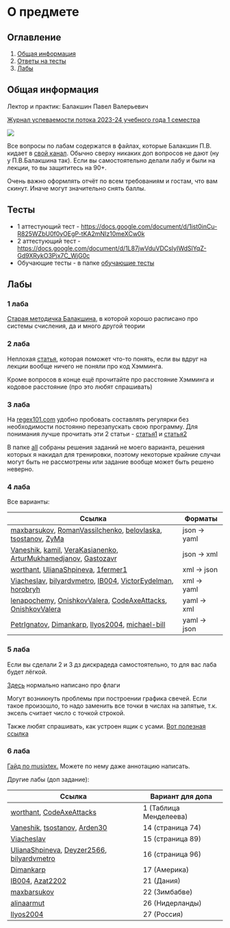 # О предмете

## Оглавление

1. [Общая информация](#info)
2. [Ответы на тесты](#tests)
3. [Лабы](#labs)

## Общая информация <a name="info"></a>

Лектор и практик: Балакшин Павел Валерьевич

[Журнал успеваемости потока 2023-24 учебного года 1 семестра](https://docs.google.com/spreadsheets/d/1wYEDRJ5vYFfdKEqnAgb2tig-lnDwJK1-Lu-DUbmd23s)

![](https://i.imgur.com/M7oFGH8.jpg)

Все вопросы по лабам содержатся в файлах, которые Балакшин П.В. кидает в [свой канал](https://t.me/balakshin_students).
Обычно сверху никаких доп вопросов не дают (ну у П.В.Балакшина так). Если вы самостоятельно делали лабу и были на
лекции, то вы защититесь на 90+.

Очень важно оформлять отчёт по всем требованиям и гостам, что вам скинут. Иначе могут значительно снять баллы.

## Тесты <a name="tests"></a>

- 1 аттестующий тест - https://docs.google.com/document/d/1ist0inCu-R825WZbU0f0yOEgP-tKA2mNIz10meXCw0k
- 2 аттестующий тест - https://docs.google.com/document/d/1L87jwVduVDCsIyIWdSlYqZ-Gd9XRykO3Pjx7C_WjG0c
- Обучающие тесты - в папке [обучающие тесты](Educational_tests/)

## Лабы <a name="labs"></a>

### 1 лаба

[Старая методичка Балакшина](https://docs.yandex.ru/docs/view?tm=1694445050&tld=ru&lang=ru&name=%D0%9C%D0%B5%D1%82%D0%BE%D0%B4%D0%B8%D1%87%D0%BA%D0%B0.pdf&text=%D0%B0%D0%BB%D0%B3%D0%BE%D1%80%D0%B8%D1%82%D0%BC%20%D0%BF%D0%B5%D1%80%D0%B5%D0%B2%D0%BE%D0%B4%D0%B0%20%D0%B8%D0%B7%20%D1%81%D1%81%20%D0%B1%D0%B5%D1%80%D0%B3%D0%BC%D0%B0%D0%BD%D0%B0%20%D0%B2%2010&url=https%3A%2F%2Fpicloud.pw%2Fmedia%2Fresources%2Fposts%2F2018%2F02%2F19%2F%25D0%259C%25D0%25B5%25D1%2582%25D0%25BE%25D0%25B4%25D0%25B8%25D1%2587%25D0%25BA%25D0%25B0.pdf&lr=2&mime=pdf&l10n=ru&sign=4eeea649ee3954b1a7d05cb29f02a3cc&keyno=0&nosw=1&serpParams=tm%3D1694445050%26tld%3Dru%26lang%3Dru%26name%3D%25D0%259C%25D0%25B5%25D1%2582%25D0%25BE%25D0%25B4%25D0%25B8%25D1%2587%25D0%25BA%25D0%25B0.pdf%26text%3D%25D0%25B0%25D0%25BB%25D0%25B3%25D0%25BE%25D1%2580%25D0%25B8%25D1%2582%25D0%25BC%2B%25D0%25BF%25D0%25B5%25D1%2580%25D0%25B5%25D0%25B2%25D0%25BE%25D0%25B4%25D0%25B0%2B%25D0%25B8%25D0%25B7%2B%25D1%2581%25D1%2581%2B%25D0%25B1%25D0%25B5%25D1%2580%25D0%25B3%25D0%25BC%25D0%25B0%25D0%25BD%25D0%25B0%2B%25D0%25B2%2B10%26url%3Dhttps%253A%2F%2Fpicloud.pw%2Fmedia%2Fresources%2Fposts%2F2018%2F02%2F19%2F%2525D0%25259C%2525D0%2525B5%2525D1%252582%2525D0%2525BE%2525D0%2525B4%2525D0%2525B8%2525D1%252587%2525D0%2525BA%2525D0%2525B0.pdf%26lr%3D2%26mime%3Dpdf%26l10n%3Dru%26sign%3D4eeea649ee3954b1a7d05cb29f02a3cc%26keyno%3D0%26nosw%3D1),
в которой хорошо расписано про системы счисления, да и много другой теории

### 2 лаба

Неплохая [статья](https://habr.com/ru/articles/140611/), которая поможет что-то понять, если вы вдруг на лекции вообще
ничего не поняли про код Хэмминга.

Кроме вопросов в конце ещё прочитайте про расстояние Хэмминга и кодовое расстояние (про это любят спрашивать)

### 3 лаба

На [regex101.com](https://regex101.com/) удобно пробовать составлять регулярки без необходимости постоянно перезапускать
свою программу.
Для понимания лучше прочитать эти 2 статьи - [статья1](https://tproger.ru/translations/regular-expression-python)
и [статья2](https://habr.com/ru/articles/349860/)

В папке [all](Viacheslav/Лабораторные/lab3/all/) собраны решения заданий не моего варианта, решения которых я накидал
для тренировки, поэтому некоторые крайние случаи могут быть не рассмотрены или задание вообще может быть решено неверно.

### 4 лаба

Все варианты:

| Ссылка                                                                                                                                                                                                                                                                                                                                                                                                                                                                                                                                                                                                                                                             | Форматы      |
|--------------------------------------------------------------------------------------------------------------------------------------------------------------------------------------------------------------------------------------------------------------------------------------------------------------------------------------------------------------------------------------------------------------------------------------------------------------------------------------------------------------------------------------------------------------------------------------------------------------------------------------------------------------------|--------------|
| [maxbarsukov](https://github.com/maxbarsukov/itmo/tree/master/1%20%D0%B8%D0%BD%D1%84%D0%BE%D1%80%D0%BC%D0%B0%D1%82%D0%B8%D0%BA%D0%B0/%D0%BB%D0%B0%D0%B1%D0%BE%D1%80%D0%B0%D1%82%D0%BE%D1%80%D0%BD%D1%8B%D0%B5/lab4), [RomanVassilchenko](https://github.com/RomanVassilchenko/ITMO-My-Projects/tree/main/Year-1/Informatics%2C%20%D0%98%D0%BD%D1%84%D0%BE%D1%80%D0%BC%D0%B0%D1%82%D0%B8%D0%BA%D0%B0/lab4), [belovlaska](https://github.com/belovlaska/itmo/tree/main/Informatics/lab4), [tsostanov](https://github.com/MakeCheerfulUpload/laboratornaya-rabota-4-tsostanov), [ZyMa](https://github.com/MakeCheerfulUpload/laboratornaya-rabota-4-ZyMa-2/tree/main) | json -> yaml |
| [Vaneshik](https://github.com/Vaneshik/VT-Labs/tree/main/informatics/lab4), [kamil](https://github.com/pro100kamil/itmo/tree/master/labs/informatics/lab4), [VeraKasianenko](https://github.com/VeraKasianenko/Informatic_SE/tree/716cb1eb0215900c4201700104d779e0db0b8f7a/lab4), [ArturMukhamedjanov](https://github.com/MakeCheerfulUpload/laboratornaya-rabota-4-ArturMukhamedjanov), [Gastozavr](https://github.com/Gastozavr/itmo/tree/main/%D0%98%D0%BD%D1%84%D0%BE%D1%80%D0%BC%D0%B0%D1%82%D0%B8%D0%BA%D0%B0/lab4)                                                                                                                                          | json -> xml  |
| [worthant](https://github.com/worthant/Informatics/tree/main/lab4), [UlianaShpineva](https://github.com/MakeCheerfulUpload/laboratornaya-rabota-4-UlianaShpineva), [1fermer1](https://github.com/MakeCheerfulUpload/laboratornaya-rabota-4-1fermer1)                                                                                                                                                                                                                                                                                                                                                                                                               | xml -> json  |
| [Viacheslav](Viacheslav/Лабораторные/lab4/), [bilyardvmetro](https://github.com/bilyardvmetro/ITMO-System-Application-Software/tree/main/Informatics/Labs/Lab4), [IB004](https://github.com/MakeCheerfulUpload/laboratornaya-rabota-4-IB004), [VictorEydelman](https://github.com/MakeCheerfulUpload/laboratornaya-rabota-4-VictorEydelman), [horobryh](https://github.com/MakeCheerfulUpload/laboratornaya-rabota-4-horobryh)                                                                                                                                                                                                                                     | xml -> yaml  |
| [lenapochemy](https://github.com/MakeCheerfulUpload/laboratornaya-rabota-4-lenapochemy), [OnishkovValera](https://github.com/MakeCheerfulUpload/laboratornaya-rabota-4-OnishkovValera), [CodeAxeAttacks](https://github.com/CodeAxeAttacks/SystemApplicationSoftware-09.03.04-ITMO/tree/main/1st%20stage/%D0%B8%D0%BD%D1%84%D0%BE%D1%80%D0%BC%D0%B0%D1%82%D0%B8%D0%BA%D0%B0/%D0%BB%D0%B0%D0%B1%D1%8B/%D0%BB%D0%B0%D0%B1%D0%B0%204), [OnishkovValera](https://github.com/MakeCheerfulUpload/laboratornaya-rabota-4-OnishkovValera)                                                                                                                                  | yaml -> xml  |
| [PetrIgnatov](https://github.com/PetrIgnatov/InfLab4), [Dimankarp](https://github.com/MakeCheerfulUpload/laboratornaya-rabota-4-Dimankarp), [Ilyos2004](https://github.com/MakeCheerfulUpload/laboratornaya-rabota-4-Ilyos2004), [michael-bill](https://github.com/MakeCheerfulUpload/laboratornaya-rabota-4-michael-bill)                                                                                                                                                                                                                                                                                                                                         | yaml -> json |

### 5 лаба

Если вы сделали 2 и 3 дз дискрадеда самостоятельно, то для вас лаба будет лёгкой.

[Здесь](https://av-assembler.ru/asm/afd/asm-flags-register.htm) нормально написано про флаги

Могут возникнуть проблемы при построении графика свечей. Если такое произошло, то надо заменить все точки в числах на
запятые, т.к. эксель считает число с точкой строкой.

Также любят спрашивать, как устроен ящик с усами. [Вот полезная ссылка](https://excel-analytics.ru/yaschik-s-usami/)

### 6 лаба

[Гайд по musixtex.](https://habr.com/ru/articles/778518/) Можете по нему даже аннотацию написать.

Другие лабы (доп задание):

| Ссылка                                                                                                                                                                                                                                                                                                             | Вариант для допа       |
|--------------------------------------------------------------------------------------------------------------------------------------------------------------------------------------------------------------------------------------------------------------------------------------------------------------------|------------------------|
| [worthant](https://github.com/worthant/Informatics/tree/main/lab6), [CodeAxeAttacks](https://github.com/CodeAxeAttacks/SystemApplicationSoftware-09.03.04-ITMO/tree/main/1st%20stage/%D0%B8%D0%BD%D1%84%D0%BE%D1%80%D0%BC%D0%B0%D1%82%D0%B8%D0%BA%D0%B0/%D0%BB%D0%B0%D0%B1%D1%8B/%D0%BB%D0%B0%D0%B1%D0%B0%206)     | 1 (Таблица Менделеева) |
| [Vaneshik](https://github.com/Vaneshik/VT-Labs/tree/main/informatics/lab6), [tsostanov](https://github.com/MakeCheerfulUpload/laboratornaya-rabota-6-tsostanov/tree/main), [Arden30](https://github.com/MakeCheerfulUpload/laboratornaya-rabota-5-Arden30)                                                         | 14 (страница 74)       |
| [Viacheslav](Viacheslav/lab6/)                                                                                                                                                                                                                                                                                     | 15 (страница 89)       |
| [UlianaShpineva](https://github.com/MakeCheerfulUpload/laboratornaya-rabota-5-UlianaShpineva/tree/main), [Deyzer2566](https://github.com/MakeCheerfulUpload/laboratornaya-rabota-6-Deyzer2566), [bilyardvmetro](https://github.com/bilyardvmetro/ITMO-System-Application-Software/tree/main/Informatics/Labs/Lab6) | 16 (страница 96)       |
| [Dimankarp](https://github.com/MakeCheerfulUpload/laboratornaya-rabota-6-Dimankarp)                                                                                                                                                                                                                                | 17 (Америка)           |
| [IB004](https://github.com/MakeCheerfulUpload/laboratornaya-rabota-6-IB004/tree/main), [Azat2202](https://github.com/MakeCheerfulUpload/laboratornaya-rabota-5-Azat2202)                                                                                                                                           | 21 (Дания)             |
| [maxbarsukov](https://github.com/maxbarsukov/itmo/tree/master/1%20%D0%B8%D0%BD%D1%84%D0%BE%D1%80%D0%BC%D0%B0%D1%82%D0%B8%D0%BA%D0%B0/%D0%BB%D0%B0%D0%B1%D0%BE%D1%80%D0%B0%D1%82%D0%BE%D1%80%D0%BD%D1%8B%D0%B5/lab6)                                                                                                | 22 (Зимбабве)          |
| [alinaarmut](https://github.com/MakeCheerfulUpload/laboratornaya-rabota-5-alinaarmut/tree/main)                                                                                                                                                                                                                    | 26 (Нидерланды)        |
| [Ilyos2004](https://github.com/MakeCheerfulUpload/laboratornaya-rabota-6-Ilyos2004)                                                                                                                                                                                                                                | 27 (Россия)            |
